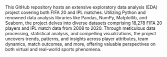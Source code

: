 This GitHub repository hosts an extensive exploratory data analysis (EDA) project covering both FIFA 20 and IPL matches. Utilizing Python and renowned data analysis libraries like Pandas, NumPy, Matplotlib, and Seaborn, the project delves into diverse datasets comprising 18,278 FIFA 20 players and IPL match data from 2008 to 2020. Through meticulous data processing, statistical analysis, and compelling visualizations, the project uncovers trends, patterns, and insights across player attributes, team dynamics, match outcomes, and more, offering valuable perspectives on both virtual and real-world sports phenomena.
